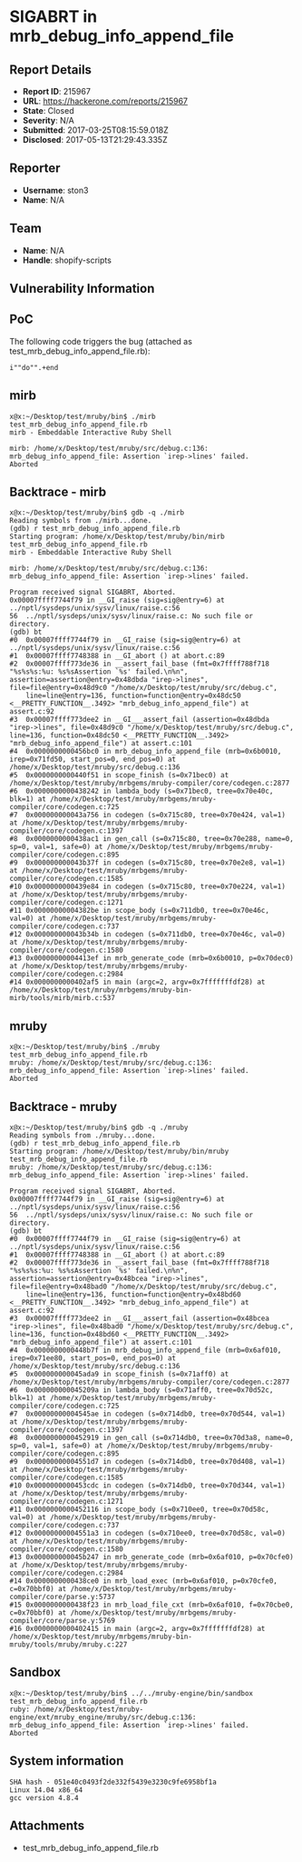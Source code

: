 # SIGABRT in mrb_debug_info_append_file

## Report Details
- **Report ID**: 215967
- **URL**: https://hackerone.com/reports/215967
- **State**: Closed
- **Severity**: N/A
- **Submitted**: 2017-03-25T08:15:59.018Z
- **Disclosed**: 2017-05-13T21:29:43.335Z

## Reporter
- **Username**: ston3
- **Name**: N/A

## Team
- **Name**: N/A
- **Handle**: shopify-scripts

## Vulnerability Information
PoC
-------------------

The following code triggers the bug (attached as test_mrb_debug_info_append_file.rb):

	i""do"".+end

mirb
-------------------

	x@x:~/Desktop/test/mruby/bin$ ./mirb test_mrb_debug_info_append_file.rb 
	mirb - Embeddable Interactive Ruby Shell

	mirb: /home/x/Desktop/test/mruby/src/debug.c:136: mrb_debug_info_append_file: Assertion `irep->lines' failed.
	Aborted

Backtrace - mirb
-------------------

	x@x:~/Desktop/test/mruby/bin$ gdb -q ./mirb
	Reading symbols from ./mirb...done.
	(gdb) r test_mrb_debug_info_append_file.rb 
	Starting program: /home/x/Desktop/test/mruby/bin/mirb test_mrb_debug_info_append_file.rb
	mirb - Embeddable Interactive Ruby Shell

	mirb: /home/x/Desktop/test/mruby/src/debug.c:136: mrb_debug_info_append_file: Assertion `irep->lines' failed.

	Program received signal SIGABRT, Aborted.
	0x00007ffff7744f79 in __GI_raise (sig=sig@entry=6) at ../nptl/sysdeps/unix/sysv/linux/raise.c:56
	56	../nptl/sysdeps/unix/sysv/linux/raise.c: No such file or directory.
	(gdb) bt
	#0  0x00007ffff7744f79 in __GI_raise (sig=sig@entry=6) at ../nptl/sysdeps/unix/sysv/linux/raise.c:56
	#1  0x00007ffff7748388 in __GI_abort () at abort.c:89
	#2  0x00007ffff773de36 in __assert_fail_base (fmt=0x7ffff788f718 "%s%s%s:%u: %s%sAssertion `%s' failed.\n%n", assertion=assertion@entry=0x48dbda "irep->lines", file=file@entry=0x48d9c0 "/home/x/Desktop/test/mruby/src/debug.c", 
		line=line@entry=136, function=function@entry=0x48dc50 <__PRETTY_FUNCTION__.3492> "mrb_debug_info_append_file") at assert.c:92
	#3  0x00007ffff773dee2 in __GI___assert_fail (assertion=0x48dbda "irep->lines", file=0x48d9c0 "/home/x/Desktop/test/mruby/src/debug.c", line=136, function=0x48dc50 <__PRETTY_FUNCTION__.3492> "mrb_debug_info_append_file") at assert.c:101
	#4  0x0000000000456bc0 in mrb_debug_info_append_file (mrb=0x6b0010, irep=0x71fd50, start_pos=0, end_pos=0) at /home/x/Desktop/test/mruby/src/debug.c:136
	#5  0x0000000000440f51 in scope_finish (s=0x71bec0) at /home/x/Desktop/test/mruby/mrbgems/mruby-compiler/core/codegen.c:2877
	#6  0x0000000000438242 in lambda_body (s=0x71bec0, tree=0x70e40c, blk=1) at /home/x/Desktop/test/mruby/mrbgems/mruby-compiler/core/codegen.c:725
	#7  0x000000000043a756 in codegen (s=0x715c80, tree=0x70e424, val=1) at /home/x/Desktop/test/mruby/mrbgems/mruby-compiler/core/codegen.c:1397
	#8  0x0000000000438ac1 in gen_call (s=0x715c80, tree=0x70e288, name=0, sp=0, val=1, safe=0) at /home/x/Desktop/test/mruby/mrbgems/mruby-compiler/core/codegen.c:895
	#9  0x000000000043b37f in codegen (s=0x715c80, tree=0x70e2e8, val=1) at /home/x/Desktop/test/mruby/mrbgems/mruby-compiler/core/codegen.c:1585
	#10 0x0000000000439e84 in codegen (s=0x715c80, tree=0x70e224, val=1) at /home/x/Desktop/test/mruby/mrbgems/mruby-compiler/core/codegen.c:1271
	#11 0x00000000004382be in scope_body (s=0x711db0, tree=0x70e46c, val=0) at /home/x/Desktop/test/mruby/mrbgems/mruby-compiler/core/codegen.c:737
	#12 0x000000000043b34b in codegen (s=0x711db0, tree=0x70e46c, val=0) at /home/x/Desktop/test/mruby/mrbgems/mruby-compiler/core/codegen.c:1580
	#13 0x00000000004413ef in mrb_generate_code (mrb=0x6b0010, p=0x70dec0) at /home/x/Desktop/test/mruby/mrbgems/mruby-compiler/core/codegen.c:2984
	#14 0x0000000000402af5 in main (argc=2, argv=0x7fffffffdf28) at /home/x/Desktop/test/mruby/mrbgems/mruby-bin-mirb/tools/mirb/mirb.c:537

mruby
-------------------

	x@x:~/Desktop/test/mruby/bin$ ./mruby test_mrb_debug_info_append_file.rb 
	mruby: /home/x/Desktop/test/mruby/src/debug.c:136: mrb_debug_info_append_file: Assertion `irep->lines' failed.
	Aborted

Backtrace - mruby
-------------------

	x@x:~/Desktop/test/mruby/bin$ gdb -q ./mruby
	Reading symbols from ./mruby...done.
	(gdb) r test_mrb_debug_info_append_file.rb 
	Starting program: /home/x/Desktop/test/mruby/bin/mruby test_mrb_debug_info_append_file.rb
	mruby: /home/x/Desktop/test/mruby/src/debug.c:136: mrb_debug_info_append_file: Assertion `irep->lines' failed.

	Program received signal SIGABRT, Aborted.
	0x00007ffff7744f79 in __GI_raise (sig=sig@entry=6) at ../nptl/sysdeps/unix/sysv/linux/raise.c:56
	56	../nptl/sysdeps/unix/sysv/linux/raise.c: No such file or directory.
	(gdb) bt
	#0  0x00007ffff7744f79 in __GI_raise (sig=sig@entry=6) at ../nptl/sysdeps/unix/sysv/linux/raise.c:56
	#1  0x00007ffff7748388 in __GI_abort () at abort.c:89
	#2  0x00007ffff773de36 in __assert_fail_base (fmt=0x7ffff788f718 "%s%s%s:%u: %s%sAssertion `%s' failed.\n%n", assertion=assertion@entry=0x48bcea "irep->lines", file=file@entry=0x48bad0 "/home/x/Desktop/test/mruby/src/debug.c", 
		line=line@entry=136, function=function@entry=0x48bd60 <__PRETTY_FUNCTION__.3492> "mrb_debug_info_append_file") at assert.c:92
	#3  0x00007ffff773dee2 in __GI___assert_fail (assertion=0x48bcea "irep->lines", file=0x48bad0 "/home/x/Desktop/test/mruby/src/debug.c", line=136, function=0x48bd60 <__PRETTY_FUNCTION__.3492> "mrb_debug_info_append_file") at assert.c:101
	#4  0x0000000000448b7f in mrb_debug_info_append_file (mrb=0x6af010, irep=0x71ee80, start_pos=0, end_pos=0) at /home/x/Desktop/test/mruby/src/debug.c:136
	#5  0x000000000045ada9 in scope_finish (s=0x71aff0) at /home/x/Desktop/test/mruby/mrbgems/mruby-compiler/core/codegen.c:2877
	#6  0x000000000045209a in lambda_body (s=0x71aff0, tree=0x70d52c, blk=1) at /home/x/Desktop/test/mruby/mrbgems/mruby-compiler/core/codegen.c:725
	#7  0x00000000004545ae in codegen (s=0x714db0, tree=0x70d544, val=1) at /home/x/Desktop/test/mruby/mrbgems/mruby-compiler/core/codegen.c:1397
	#8  0x0000000000452919 in gen_call (s=0x714db0, tree=0x70d3a8, name=0, sp=0, val=1, safe=0) at /home/x/Desktop/test/mruby/mrbgems/mruby-compiler/core/codegen.c:895
	#9  0x00000000004551d7 in codegen (s=0x714db0, tree=0x70d408, val=1) at /home/x/Desktop/test/mruby/mrbgems/mruby-compiler/core/codegen.c:1585
	#10 0x0000000000453cdc in codegen (s=0x714db0, tree=0x70d344, val=1) at /home/x/Desktop/test/mruby/mrbgems/mruby-compiler/core/codegen.c:1271
	#11 0x0000000000452116 in scope_body (s=0x710ee0, tree=0x70d58c, val=0) at /home/x/Desktop/test/mruby/mrbgems/mruby-compiler/core/codegen.c:737
	#12 0x00000000004551a3 in codegen (s=0x710ee0, tree=0x70d58c, val=0) at /home/x/Desktop/test/mruby/mrbgems/mruby-compiler/core/codegen.c:1580
	#13 0x000000000045b247 in mrb_generate_code (mrb=0x6af010, p=0x70cfe0) at /home/x/Desktop/test/mruby/mrbgems/mruby-compiler/core/codegen.c:2984
	#14 0x0000000000438ce0 in mrb_load_exec (mrb=0x6af010, p=0x70cfe0, c=0x70bbf0) at /home/x/Desktop/test/mruby/mrbgems/mruby-compiler/core/parse.y:5737
	#15 0x0000000000438f23 in mrb_load_file_cxt (mrb=0x6af010, f=0x70cbe0, c=0x70bbf0) at /home/x/Desktop/test/mruby/mrbgems/mruby-compiler/core/parse.y:5769
	#16 0x0000000000402415 in main (argc=2, argv=0x7fffffffdf28) at /home/x/Desktop/test/mruby/mrbgems/mruby-bin-mruby/tools/mruby/mruby.c:227

	
Sandbox
-------------------

	x@x:~/Desktop/test/mruby/bin$ ../../mruby-engine/bin/sandbox test_mrb_debug_info_append_file.rb 
	ruby: /home/x/Desktop/test/mruby-engine/ext/mruby_engine/mruby/src/debug.c:136: mrb_debug_info_append_file: Assertion `irep->lines' failed.
	Aborted

System information
-------------------

	SHA hash - 051e40c0493f2de332f5439e3230c9fe6958bf1a
	Linux 14.04 x86_64
	gcc version 4.8.4
	

## Attachments
- test_mrb_debug_info_append_file.rb

